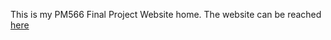 This is my PM566 Final Project Website home.
The website can be reached [here](https://hopew233.github.io/PM-566-final-project/)